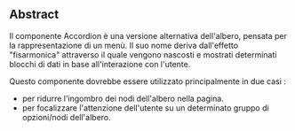 ## Abstract
Il componente Accordion è una versione alternativa dell'albero, pensata per la rappresentazione di un menù.
Il suo nome deriva dall'effetto "fisarmonica" attraverso il quale vengono nascosti e mostrati determinati blocchi di dati in base all'interazione con l'utente.

Questo componente dovrebbe essere utilizzato principalmente in due casi : 
- per ridurre l'ingombro dei nodi dell'albero nella pagina.
- per focalizzare l'attenzione dell'utente su un determinato gruppo di opzioni/nodi dell'albero.
